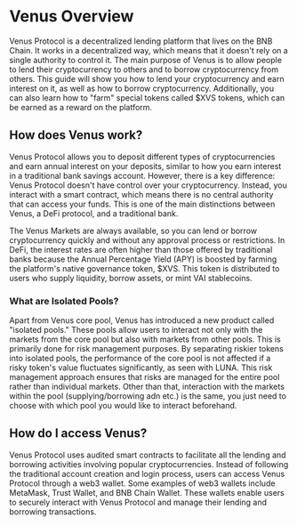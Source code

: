 # Venus Overview

Venus Protocol is a decentralized lending platform that lives on the BNB Chain. It works in a decentralized way, which means that it doesn't rely on a single authority to control it. The main purpose of Venus is to allow people to lend their cryptocurrency to others and to borrow cryptocurrency from others. This guide will show you how to lend your cryptocurrency and earn interest on it, as well as how to borrow cryptocurrency. Additionally, you can also learn how to "farm" special tokens called $XVS tokens, which can be earned as a reward on the platform.

## How does Venus work?

Venus Protocol allows you to deposit different types of cryptocurrencies and earn annual interest on your deposits, similar to how you earn interest in a traditional bank savings account. However, there is a key difference: Venus Protocol doesn't have control over your cryptocurrency. Instead, you interact with a smart contract, which means there is no central authority that can access your funds. This is one of the main distinctions between Venus, a DeFi protocol, and a traditional bank.

The Venus Markets are always available, so you can lend or borrow cryptocurrency quickly and without any approval process or restrictions. In DeFi, the interest rates are often higher than those offered by traditional banks because the Annual Percentage Yield (APY) is boosted by farming the platform's native governance token, $XVS. This token is distributed to users who supply liquidity, borrow assets, or mint VAI stablecoins.

### What are Isolated Pools?

Apart from Venus core pool, Venus has introduced a new product called "isolated pools." These pools allow users to interact not only with the markets from the core pool but also with markets from other pools. This is primarily done for risk management purposes. By separating riskier tokens into isolated pools, the performance of the core pool is not affected if a risky token's value fluctuates significantly, as seen with LUNA. This risk management approach ensures that risks are managed for the entire pool rather than individual markets. Other than that, interaction with the markets within the pool (supplying/borrowing adn etc.) is the same, you just need to choose with which pool you would like to interact beforehand.

## How do I access Venus?

Venus Protocol uses audited smart contracts to facilitate all the lending and borrowing activities involving popular cryptocurrencies. Instead of following the traditional account creation and login process, users can access Venus Protocol through a web3 wallet. Some examples of web3 wallets include MetaMask, Trust Wallet, and BNB Chain Wallet. These wallets enable users to securely interact with Venus Protocol and manage their lending and borrowing transactions.
